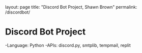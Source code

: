 layout: page
title: "Discord Bot Project, Shawn Brown"
permalink: /discordbot/

<h1>Discord Bot Project </h1>
-Language: Python
-APIs: discord.py, smtplib, tempmail, replit


